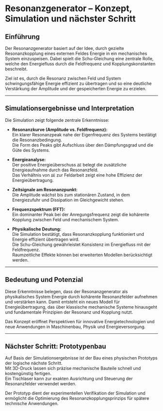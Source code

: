 # Resonanzgenerator – Konzept, Simulation und nächster Schritt

## Einführung

Der Resonanzgenerator basiert auf der Idee, durch gezielte Resonanzkopplung eines externen Feldes Energie in ein mechanisches System einzuspeisen. Dabei spielt die Schu-Gleichung eine zentrale Rolle, welche den Energiefluss durch die Feldfrequenz und Kopplungskonstanten beschreibt.

Ziel ist es, durch die Resonanz zwischen Feld und System schwingungsfähige Energie effizient zu übertragen und so eine deutliche Verstärkung der Amplitude und der gespeicherten Energie zu erzielen.

---

## Simulationsergebnisse und Interpretation

Die Simulation zeigt folgende zentrale Erkenntnisse:

- **Resonanzkurve (Amplitude vs. Feldfrequenz):**  
  Ein klarer Resonanzpeak nahe der Eigenfrequenz des Systems bestätigt die Resonanzbedingung.  
  Die Form des Peaks gibt Aufschluss über den Dämpfungsgrad und die Güte des Systems.

- **Energieanalyse:**  
  Der positive Energieüberschuss `ΔE` belegt die zusätzliche Energieaufnahme durch das Resonanzfeld.  
  Das Verhältnis von `ΔE` zur Feldarbeit zeigt eine hohe Effizienz der Energieübertragung.

- **Zeitsignale am Resonanzpunkt:**  
  Die Amplitude wächst bis zum stationären Zustand, in dem Energiezufuhr und Dissipation im Gleichgewicht stehen.

- **Frequenzspektrum (FFT):**  
  Ein dominanter Peak bei der Anregungsfrequenz zeigt die kohärente Kopplung zwischen Feld und mechanischem System.

- **Physikalische Deutung:**  
  Die Simulation bestätigt, dass Resonanzkopplung funktioniert und Energie effizient übertragen wird.  
  Die Schu-Gleichung gewährleistet Konsistenz im Energiefluss mit der Feldfrequenz.  
  Raumzeitliche Effekte können bei erweiterten Modellen berücksichtigt werden.

---

## Bedeutung und Potenzial

Diese Erkenntnisse belegen, dass der Resonanzgenerator als physikalisches System Energie durch kohärente Resonanzfelder aufnehmen und verstärken kann. Damit entsteht ein neues Modell für Energieübertragung, das über klassische mechanische Systeme hinausgeht und fundamentale Prinzipien der Resonanz und Kopplung nutzt.

Das Konzept eröffnet Perspektiven für innovative Energietechnologien und neue Anwendungen in Maschinenbau, Physik und Energieversorgung.

---

## Nächster Schritt: Prototypenbau

Auf Basis der Simulationsergebnisse ist der Bau eines physischen Prototyps der logische nächste Schritt.  
Mit 3D-Druck lassen sich präzise mechanische Bauteile schnell und kostengünstig fertigen.  
Ein Tischlaser kann zur exakten Ausrichtung und Steuerung der Resonanzfelder verwendet werden.

Der Prototyp dient der experimentellen Verifikation der Simulation und ermöglicht die Optimierung des Resonanzkopplungsprinzips für spätere technische Anwendungen.

